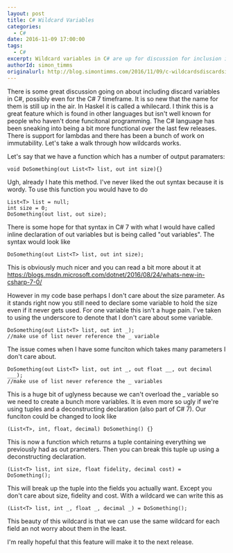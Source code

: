 ```yaml
---
layout: post
title: C# Wildcard Variables
categories:
  - C# 
date: 2016-11-09 17:00:00
tags:
  - C#
excerpt: Wildcard variables in C# are up for discussion for inclusion in C# 7 or some later version. They are a useful construct taken from functional languages like Haskel.
authorId: simon_timms
originalurl: http://blog.simontimms.com/2016/11/09/c-wildcardsdiscardsignororators/
---
```


There is some great discussion going on about including discard variables in C#, possibly even for the C# 7 timeframe. It is so new that the name for them is still up in the air. In Haskel it is called a whilecard. I think this is a great feature which is found in other languages but isn't well known for people who haven't done funcitonal programming. The C# language has been sneaking into being a bit more functional over the last few releases. There is support for lambdas and there has been a bunch of work on immutability. Let's take a walk through how wildcards works. 

Let's say that we have a function which has a number of output paramaters:

```
void DoSomething(out List<T> list, out int size){}
```

Ugh, already I hate this method. I've never liked the out syntax because it is wordy. To use this function you would have to do

```
List<T> list = null;
int size = 0;
DoSomething(out list, out size);
```

There is some hope for that syntax in C# 7 with what I would have called inline declaration of out variables but is being called "out variables". The syntax would look like 

```
DoSomething(out List<T> list, out int size);
```

This is obviously much nicer and you can read a bit more about it at
https://blogs.msdn.microsoft.com/dotnet/2016/08/24/whats-new-in-csharp-7-0/

However in my code base perhaps I don't care about the size parameter. As it stands right now you still need to declare some variable to hold the size even if it never gets used. For one variable this isn't a huge pain. I've taken to using the underscore to denote that I don't care about some variable.  

```
DoSomething(out List<T> list, out int _);
//make use of list never reference the _ variable
```

The issue comes when I have some funciton which takes many parameters I don't care about. 

```
DoSomething(out List<T> list, out int _, out float __, out decimal ___);
//make use of list never reference the _ variables
```

This is a huge bit of uglyness because we can't overload the _ variable so we need to create a bunch more variables. It is even more so ugly if we're using tuples and a deconstructing declaration (also part of C# 7). Our funciton could be changed to look like 

```
(List<T>, int, float, decimal) DoSomething() {}
```

This is now a function which returns a tuple containing everything we previously had as out prameters. Then you can break this tuple up using a deconstructing declaration.

```
(List<T> list, int size, float fidelity, decimal cost) = DoSomething();
```

This will break up the tuple into the fields you actually want. Except you don't care about size, fidelity and cost. With a wildcard we can write this as 

```
(List<T> list, int _, float _, decimal _) = DoSomething();
```

This beauty of this wildcard is that we can use the same wildcard for each field an not worry about them in the least. 

I'm really hopeful that this feature will make it to the next release. 
